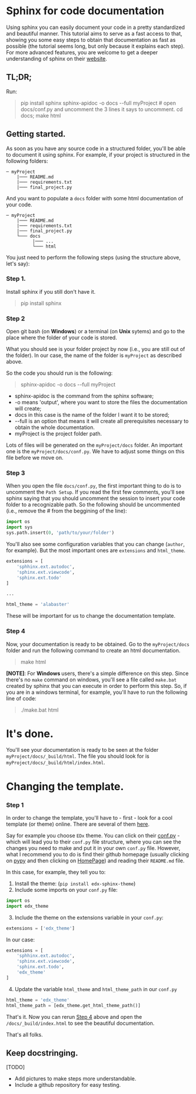 ﻿# Sphinx for code documentation

Using sphinx you can easily document your code in a pretty standardized and beautiful manner. This tutorial aims to serve as a fast access to that, showing you some easy steps to obtain that documentation as fast as possible (the tutorial seems long, but only because it explains each step). For more advanced features, you are welcome to get a deeper understanding of sphinx on their [website](https://www.sphinx-doc.org/en/master/usage/quickstart.html). 

## TL;DR;
Run: 
> pip install sphinx
> sphinx-apidoc -o docs --full myProject
> \# open docs/conf.py and uncomment the 3 lines it says to uncomment.
> cd docs; 
> make html


## Getting started. 
As soon as you have any source code in a structured folder, you'll be able to document it using sphinx. For example, if your project is structured in the following folders:

```
─ myProject
	|─── README.md
	|─── requirements.txt
	|─── final_project.py
```
And you want to populate a `docs` folder with some html documentation of your code.
```
─ myProject
	|─── README.md
	|─── requirements.txt
	|─── final_project.py
	└─── docs
		  |─── ...
	  	  └─── html
```
You just need to perform the following steps (using the structure above, let's say):

### Step 1.
Install sphinx if you still don't have it.
> pip install sphinx

### Step 2
Open git bash (on <b>Windows</b>) or a terminal (on <b>Unix </b> sytems) and go to the place where the folder of your code is stored. 

What you should see is your folder project by now (i.e., you are still out of the folder). In our case, the name of the folder is `myProject` as described above.

So the code you should run is the following:
> sphinx-apidoc -o docs --full myProject

* sphinx-apidoc is the command from the sphinx software;
* -o means 'output', where you want to store the files the documentation will create;
* docs in this case is the name of the folder I want it to be stored;
*  \-\-full is an option that means it will create all prerequisites necessary to obtain the whole documentation.
* myProject is the project folder path.

Lots of files will be generated on the `myProject/docs` folder. An important one is the `myProject/docs/conf.py`. We have to adjust some things on this file before we move on.

### Step 3
When you open the file `docs/conf.py`, the first important thing to do is to uncomment the `Path Setup`. If you read the first few comments, you'll see sphinx saying that you should uncomment the session to insert your code folder to a recognizable path. So the following should be uncommented (i.e., remove the # from the beggining of the line): 
```python
import os
import sys
sys.path.insert(0, 'path/to/your/folder')
```

You'll also see some configuration variables that you can change (`author`, for example). But the most important ones are `extensions`  and `html_theme`. 
```python
extensions = [
	'sphhinx.ext.autodoc',
	'sphinx.ext.viewcode',
	'sphinx.ext.todo'
]

...

html_theme = 'alabaster'
```
These will be important for us to change the documentation template.

### Step 4
Now, your documentation is ready to be obtained. Go to the `myProject/docs` folder and run the following command to create an html documentation. 
> make html

<b>[NOTE]</b>: For <b> Windows </b> users, there's a simple difference on this step. Since there's no `make` command on windows, you'll see a file called `make.bat` created by sphinx that you can execute in order to perform this step. So, if you are in a windows terminal, for example, you'll have to run the following line of code: 
> ./make.bat html

# It's done.
You'll see your documentation is ready to be seen at the folder `myProject/docs/_build/html`. The file you should look for is `myProject/docs/_build/html/index.html`.

# Changing the template.
### Step 1
In order to change the template, you'll have to - first - look for a cool template (or theme) online. There are several of them [here](https://sphinx-themes.org/). 

Say for example you choose `EDx` theme. You can click on their [conf.py](https://sphinx-themes.org/src/edx-sphinx-theme/edx_theme/conf.py) - which will lead you to their `conf.py` file structure, where you can see the changes you need to make and put it in your own `conf.py` file. However, what I recommend you to do is find their github homepage (usually clicking on [pypy](https://pypi.python.org/pypi/edx-sphinx-theme) and then clicking on [HomePage](https://github.com/edx/edx-sphinx-theme)) and reading their `README.md` file. 

In this case, for example, they tell you to:
1. Install the theme: (`pip install edx-sphinx-theme`)
2. Include some imports on your `conf.py` file: 
```py 
import os
import edx_theme
```
3. Include the theme on the extensions variable in your `conf.py`: 
```py
extensions = ['edx_theme']
```
In our case: 
```py
extensions = [
	'sphhinx.ext.autodoc',
	'sphinx.ext.viewcode',
	'sphinx.ext.todo',
	'edx_theme'
]
```
4. Update the variable `html_theme` and `html_theme_path` in our `conf.py`
```py
html_theme = 'edx_theme'
html_theme_path = [edx_theme.get_html_theme_path()]
```

That's it. Now you can rerun [Step 4](#step-4) above and open the `/docs/_build/index.html` to see the beautiful documentation.


That's all folks. 

Keep docstringing.
-----

[TODO] 
- Add pictures to make steps more understandable.
- Include a github repository for easy testing.
